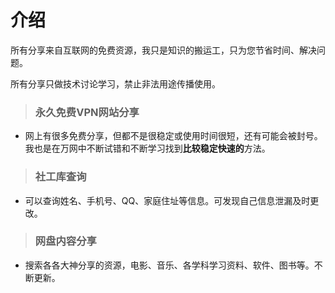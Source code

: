 # 介绍
所有分享来自互联网的免费资源，我只是知识的搬运工，只为您节省时间、解决问题。

所有分享只做技术讨论学习，禁止非法用途传播使用。
>### 永久免费VPN网站分享
* 网上有很多免费分享，但都不是很稳定或使用时间很短，还有可能会被封号。我也是在万网中不断试错和不断学习找到**比较稳定快速的**方法。

>### 社工库查询
* 可以查询姓名、手机号、QQ、家庭住址等信息。可发现自己信息泄漏及时更改。


>### 网盘内容分享
* 搜索各各大神分享的资源，电影、音乐、各学科学习资料、软件、图书等。不断更新。